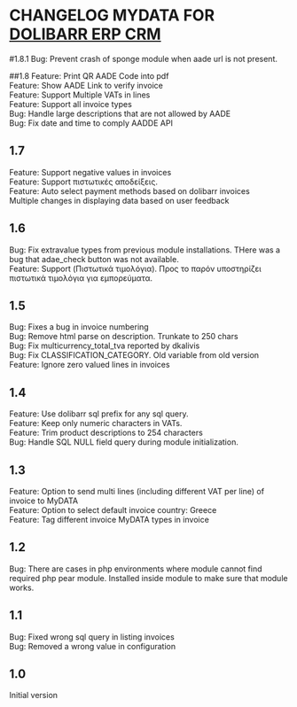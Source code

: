 # CHANGELOG MYDATA FOR [DOLIBARR ERP CRM](https://www.dolibarr.org)

#1.8.1
Bug: Prevent crash of sponge module when aade url is not present.

##1.8
Feature: Print QR AADE Code into pdf 
<br>
Feature: Show AADE Link to verify invoice
<br>
Feature: Support Multiple VATs in lines
<br>
Feature: Support all invoice types
<br>
Bug: Handle large descriptions that are not allowed by AADE
<br>
Bug: Fix date and time to comply AADDE API
<br>

## 1.7
Feature: Support negative values in invoices
<br>
Feature: Support πιστωτικές αποδείξεις.
<br>
Feature: Auto select payment methods based on dolibarr invoices
<br>
Multiple changes in displaying data based on user feedback
<br>

## 1.6
Bug: Fix extravalue types from previous module installations. THere was a bug that adae_check button was not available.
<br>
Feature: Support (Πιστωτικά τιμολόγια). Προς το παρόν υποστηρίζει πιστωτικά τιμολόγια για εμπορεύματα.
<br>

## 1.5
Bug: Fixes a bug in invoice numbering
<br>
Bug: Remove html parse on description. Trunkate to 250 chars
<br>
Bug: Fix multicurrency_total_tva reported by dkalivis
<br>
Bug: Fix CLASSIFICATION_CATEGORY. Old variable from old version
<br>
Feature: Ignore zero valued lines in invoices
<br>

## 1.4 
Feature: Use dolibarr sql prefix for any sql query.
<br>
Feature: Keep only numeric characters in VATs.
<br>
Feature: Trim product descriptions to 254 characters
<br>
Bug: Handle SQL NULL field query during module initialization.

## 1.3
Feature: Option to send multi lines (including different VAT per line) of invoice to MyDATA 
<br>
Feature: Option to select default invoice country: Greece
<br>
Feature: Tag different invoice MyDATA types in invoice

## 1.2
Bug: There are cases in php environments where module cannot find required php pear module. Installed inside module to make sure that module works.

## 1.1
Bug: Fixed wrong sql query in listing invoices
<br>
Bug: Removed a wrong value in configuration


## 1.0

Initial version

